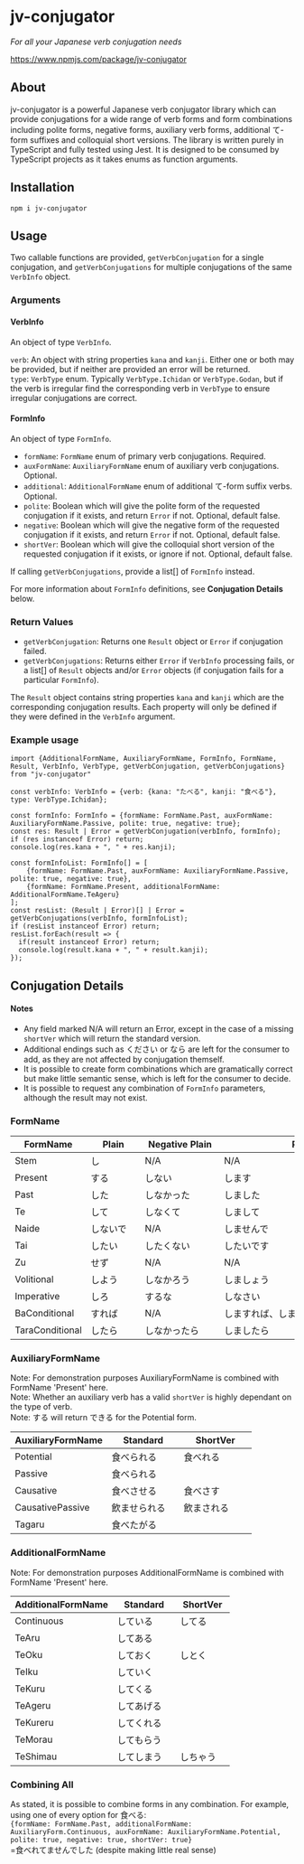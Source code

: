 # jv-conjugator
*For all your Japanese verb conjugation needs*

https://www.npmjs.com/package/jv-conjugator

## About
jv-conjugator is a powerful Japanese verb conjugator library which can provide conjugations for a wide range of verb forms and form combinations including polite forms, negative forms, auxiliary verb forms, additional て-form suffixes and colloquial short versions. The library is written purely in TypeScript and fully tested using Jest. It is designed to be consumed by TypeScript projects as it takes enums as function arguments.

## Installation
`npm i jv-conjugator`

## Usage
Two callable functions are provided, `getVerbConjugation` for a single conjugation, and `getVerbConjugations` for multiple conjugations of the same `VerbInfo` object.

### Arguments
#### VerbInfo
An object of type `VerbInfo`.

`verb`: An object with string properties `kana` and `kanji`. Either one or both may be provided, but if neither are provided an error will be returned.\
`type`: `VerbType` enum. Typically `VerbType.Ichidan` or `VerbType.Godan`, but if the verb is irregular find the corresponding verb in `VerbType` to ensure irregular conjugations are correct.
#### FormInfo
An object of type `FormInfo`.

- `formName`: `FormName` enum of primary verb conjugations. Required.
- `auxFormName`: `AuxiliaryFormName` enum of auxiliary verb conjugations. Optional.
- `additional`: `AdditionalFormName` enum of additional て-form suffix verbs. Optional.
- `polite`: Boolean which will give the polite form of the requested conjugation if it exists, and return `Error` if not. Optional, default false.
- `negative`: Boolean which will give the negative form of the requested conjugation if it exists, and return `Error` if not. Optional, default false.
- `shortVer`: Boolean which will give the colloquial short version of the requested conjugation if it exists, or ignore if not. Optional, default false.

If calling `getVerbConjugations`, provide a list[] of `FormInfo` instead.

For more information about `FormInfo` definitions, see **Conjugation Details** below.

### Return Values
- `getVerbConjugation`: Returns one `Result` object or `Error` if conjugation failed.
- `getVerbConjugations`: Returns either `Error` if `VerbInfo` processing fails, or a list[] of `Result` objects and/or `Error` objects (if conjugation fails for a particular `FormInfo`).

The `Result` object contains string properties `kana` and `kanji` which are the corresponding conjugation results. Each property will only be defined if they were defined in the `VerbInfo` argument.

### Example usage
```
import {AdditionalFormName, AuxiliaryFormName, FormInfo, FormName, Result, VerbInfo, VerbType, getVerbConjugation, getVerbConjugations} from "jv-conjugator"

const verbInfo: VerbInfo = {verb: {kana: "たべる", kanji: "食べる"}, type: VerbType.Ichidan};

const formInfo: FormInfo = {formName: FormName.Past, auxFormName: AuxiliaryFormName.Passive, polite: true, negative: true};
const res: Result | Error = getVerbConjugation(verbInfo, formInfo);
if (res instanceof Error) return;
console.log(res.kana + ", " + res.kanji);

const formInfoList: FormInfo[] = [
    {formName: FormName.Past, auxFormName: AuxiliaryFormName.Passive, polite: true, negative: true},
    {formName: FormName.Present, additionalFormName: AdditionalFormName.TeAgeru}
];
const resList: (Result | Error)[] | Error = getVerbConjugations(verbInfo, formInfoList);
if (resList instanceof Error) return;
resList.forEach(result => {
  if(result instanceof Error) return;
  console.log(result.kana + ", " + result.kanji);
});
```

## Conjugation Details
#### Notes
- Any field marked N/A will return an Error, except in the case of a missing `shortVer` which will return the standard version.
- Additional endings such as ください or なら are left for the consumer to add, as they are not affected by conjugation themself.
- It is possible to create form combinations which are gramatically correct but make little semantic sense, which is left for the consumer to decide.
- It is possible to request any combination of `FormInfo` parameters, although the result may not exist.

### FormName

| FormName       | Plain   | Negative Plain| Polite                          | Negative Polite |
| ---------------| --------| --------------|---------------------------------|-----------------|
| Stem           |し　　　　|N/A　　　　　　 |N/A　　　　　　　　　　　　　　　　 |N/A　　　　　　　|
| Present        |する　　　|しない　　　　　|します　　　　　　　　　　　　　　　|しません　　　　  |
| Past           |した　　　|しなかった　　　|しました　　　　　　　　　　　　　　|しませんでした　  |
| Te             |して　　　|しなくて　　　　|しまして　　　　　　　　　　　　　　|しませんで　　　  |
| Naide          |しないで　|N/A　　　　　　 |しませんで　　　　　　　　　　　　　|N/A　　　　　　　|
| Tai            |したい　　|したくない　　　|したいです　　　　　　　　　　　　　|したくないです　  |
| Zu             |せず　　　|N/A            |N/A　　　　　　　　　　　　　　　　|N/A　　　　　　　|
| Volitional     |しよう　　|しなかろう　　　|しましょう　　　　　　　　　　　　　|N/A　　　　　　  |
| Imperative     |しろ　　　|するな　　　　　|しなさい　　　　　　　　　　　　　　|N/A　　　　　　  |
| BaConditional  |すれば　　|N/A　          |しますれば、しませば (shortVer)   |N/A　　　　　　　|
| TaraConditional|したら　　|しなかったら　　|しましたら　　　　　　　　　　　　　|しませんでしたら |

### AuxiliaryFormName
Note: For demonstration purposes AuxiliaryFormName is combined with FormName 'Present' here.\
Note: Whether an auxiliary verb has a valid `shortVer` is highly dependant on the type of verb.\
Note: する will return できる for the Potential form.

| AuxiliaryFormName  | Standard    | ShortVer    | 
| -------------------| ------------| ------------|
| Potential          |食べられる 　 |食べれる　　  |
| Passive            |食べられる  　|　　　　　　　|　
| Causative          |食べさせる　　|食べさす　　  |
| CausativePassive   |飲ませられる　|飲まされる　  |
| Tagaru             |食べたがる  　|　　　　　　　|

### AdditionalFormName
Note: For demonstration purposes AdditionalFormName is combined with FormName 'Present' here.

| AdditionalFormName | Standard  | ShortVer | 
| -------------------| ----------| ---------|
| Continuous         |している　　|してる　   |
| TeAru              |してある　　|　　　　　 |　
| TeOku              |しておく　　|しとく　   |
| TeIku              |していく　　|　　　　　 |
| TeKuru             |してくる　　|　　　　　 |
| TeAgeru            |してあげる　|　　　　　 |
| TeKureru           |してくれる　|　        |
| TeMorau            |してもらう　|　　　　　 |
| TeShimau           |してしまう　|しちゃう   |

### Combining All
As stated, it is possible to combine forms in any combination. For example, using one of every option for 食べる:\
`{formName: FormName.Past, additionalFormName: AuxiliaryForm.Continuous, auxFormName: AuxiliaryFormName.Potential, polite: true, negative: true, shortVer: true}`\
=食べれてませんでした (despite making little real sense)












